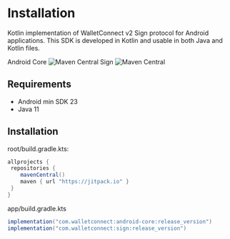 # Installation

Kotlin implementation of WalletConnect v2 Sign protocol for Android applications. This SDK is developed in Kotlin and usable in both Java and Kotlin files.

Android Core ![Maven Central](https://img.shields.io/maven-central/v/com.walletconnect/android-core)
Sign ![Maven Central](https://img.shields.io/maven-central/v/com.walletconnect/sign)

## Requirements

* Android min SDK 23
* Java 11

## Installation
root/build.gradle.kts:
```gradle
allprojects {
 repositories {
    mavenCentral()
    maven { url "https://jitpack.io" }
 }
}
```

app/build.gradle.kts

```gradle
implementation("com.walletconnect:android-core:release_version")
implementation("com.walletconnect:sign:release_version")
```